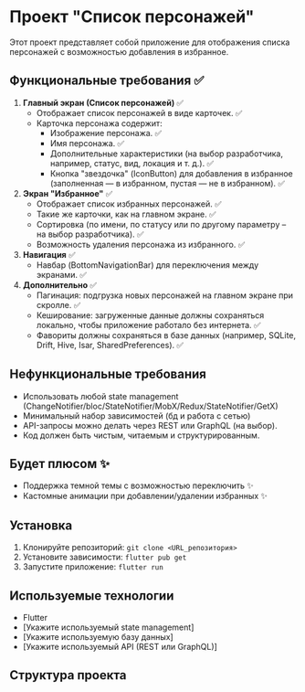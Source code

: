 # Проект "Список персонажей"

Этот проект представляет собой приложение для отображения списка персонажей с возможностью добавления в избранное.

## Функциональные требования ✅

1.  **Главный экран (Список персонажей)** ✅
    * Отображает список персонажей в виде карточек. ✅
    * Карточка персонажа содержит:
        * Изображение персонажа. ✅
        * Имя персонажа. ✅
        * Дополнительные характеристики (на выбор разработчика, например, статус, вид, локация и т. д.). ✅
        * Кнопка "звездочка" (IconButton) для добавления в избранное (заполненная — в избранном, пустая — не в избранном). ✅
2.  **Экран "Избранное"** ✅
    * Отображает список избранных персонажей. ✅
    * Такие же карточки, как на главном экране. ✅
    * Сортировка (по имени, по статусу или по другому параметру – на выбор разработчика). ✅
    * Возможность удаления персонажа из избранного. ✅
3.  **Навигация** ✅
    * Навбар (BottomNavigationBar) для переключения между экранами. ✅
4.  **Дополнительно** ✅
    * Пагинация: подгрузка новых персонажей на главном экране при скролле. ✅
    * Кеширование: загруженные данные должны сохраняться локально, чтобы приложение работало без интернета. ✅
    * Фавориты должны сохраняться в базе данных (например, SQLite, Drift, Hive, Isar, SharedPreferences). ✅

## Нефункциональные требования ️

* Использовать любой state management (ChangeNotifier/bloc/StateNotifier/MobX/Redux/StateNotifier/GetX) ️
* Минимальный набор зависимостей (бд и работа с сетью) ️
* API-запросы можно делать через REST или GraphQL (на выбор). ️
* Код должен быть чистым, читаемым и структурированным. ️

## Будет плюсом ✨

* Поддержка темной темы с возможностью переключить ✨
* Кастомные анимации при добавлении/удалении избранных ✨

## Установка

1.  Клонируйте репозиторий: `git clone <URL_репозитория>`
2.  Установите зависимости: `flutter pub get`
3.  Запустите приложение: `flutter run`

## Используемые технологии

* Flutter
* [Укажите используемый state management]
* [Укажите используемую базу данных]
* [Укажите используемый API (REST или GraphQL)]

## Структура проекта
